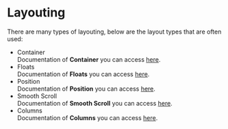 # Layouting  
There are many types of layouting, below are the layout types that are often used:  
- Container  
Documentation of **Container** you can access [here](https://tailwindcss.com/docs/container).
- Floats  
Documentation of **Floats** you can access [here](https://tailwindcss.com/docs/float).
- Position  
Documentation of **Position** you can access [here](https://tailwindcss.com/docs/position).
- Smooth Scroll  
Documentation of **Smooth Scroll** you can access [here](https://tailwindcss.com/docs/scroll-behavior#adding-smooth-scrolling).
- Columns  
Documentation of **Columns** you can access [here](https://tailwindcss.com/docs/columns).